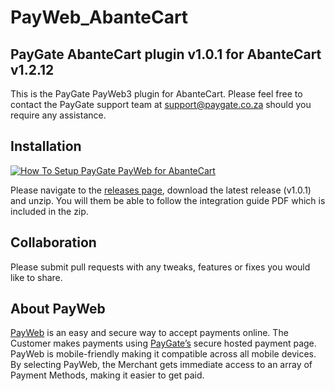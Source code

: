 # PayWeb_AbanteCart
## PayGate AbanteCart plugin v1.0.1 for AbanteCart v1.2.12

This is the PayGate PayWeb3 plugin for AbanteCart. Please feel free to contact the PayGate support team at support@paygate.co.za should you require any assistance.

## Installation
[![How To Setup PayGate PayWeb for AbanteCart](https://www.appinlet.com/wp-content/uploads/2018/09/AbanteCart-Integration.jpg)](https://www.youtube.com/watch?v=FP9nVXg1HLo "How To Setup PayGate PayWeb for AbanteCart")

Please navigate to the [releases page](https://github.com/PayGate/PayWeb_AbanteCart/releases), download the latest release (v1.0.1) and unzip. You will them be able to follow the integration guide PDF which is included in the zip.

## Collaboration

Please submit pull requests with any tweaks, features or fixes you would like to share.

## About PayWeb

[PayWeb](https://www.paygate.co.za/paygate-products/payweb/) is an easy and secure way to accept payments online. The Customer makes payments using [PayGate’s](https://www.paygate.co.za/) secure hosted payment page. PayWeb is mobile-friendly making it compatible across all mobile devices. By selecting PayWeb, the Merchant gets immediate access to an array of Payment Methods, making it easier to get paid.
